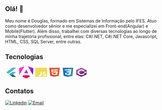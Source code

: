 <h2> Olá! 👋 </h2>
Meu nome é Douglas, formado em Sistemas de Informação pelo IFES. Atuo como desenvolvedor sênior e me especializei em Front-end(Angular) e Mobile(Flutter). Além disso, trabalhei com diversas tecnologias ao longo de minha trajetória profissional, entre elas: C#/.NET, C#/.NET Core, Javascript, HTML, CSS, SQL Server, entre outras.

<div style="display: inline_block">
	<h2>Tecnologias</h2>
	<img align="center" alt="Flutter" height="30" width="40" src="https://raw.githubusercontent.com/devicons/devicon/master/icons/flutter/flutter-original.svg">  
	<img align="center" alt="Angular" height="40" width="50" src="https://raw.githubusercontent.com/devicons/devicon/master/icons/angular/angular-original.svg"> 
	<img align="center" alt="Javascript" height="30" width="40" src="https://raw.githubusercontent.com/devicons/devicon/master/icons/javascript/javascript-plain.svg">
	<img align="center" alt="HTML" height="30" width="40" src="https://raw.githubusercontent.com/devicons/devicon/master/icons/html5/html5-original.svg">
	<img align="center" alt="CSS" height="30" width="40" src="https://raw.githubusercontent.com/devicons/devicon/master/icons/css3/css3-original.svg">
	<img align="center" alt="Csharp" height="30" width="40" src="https://raw.githubusercontent.com/devicons/devicon/master/icons/csharp/csharp-original.svg">
</div>
<div>
	<h2>Contatos</h2>
	<p>
		<a href="https://www.linkedin.com/in/douglas-campos-sutil" target="_blank"><img src="https://img.shields.io/badge/-Linkedin-blue?style=flat-square&logo=Linkedin&logoColor=white" alt="Linkedin"></a>
		<a href="mailto:douglassutil@gmail.com" target="_blank"><img src="https://img.shields.io/badge/-E mail-c14438?style=flat-square&logo=Gmail&logoColor=white" alt="Email"></a>
	</p>
</div>

